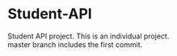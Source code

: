 # Student-API

Student API project. This is an individual project.  
master branch includes the first commit.

